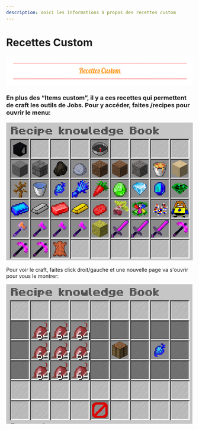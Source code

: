 ```yaml
---
description: Voici les informations à propos des recettes custom
---
```


# Recettes Custom

![](../.gitbook/assets/capture-decran-2021-03-12-190937.png)

### **En plus des “Items custom”, il y a ces recettes qui permettent de craft les outils de Jobs. Pour y accéder, faites /recipes pour ouvrir le menu:**

![](../.gitbook/assets/capture-decran-2021-03-12-183000.png)

Pour voir le craft, faites click droit/gauche et une nouvelle page va s'ouvrir pour vous le montrer:

![](../.gitbook/assets/capture-decran-2021-03-12-190825.png)

